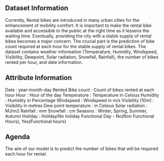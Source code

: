 ## Dataset Information
Currently, Rental bikes are introduced in many urban cities for the enhancement of mobility comfort. It is important to make the rental bike available and accessible to the public at the right time as it lessens the waiting time. Eventually, providing the city with a stable supply of rental bikes becomes a major concern. The crucial part is the prediction of bike count required at each hour for the stable supply of rental bikes. The dataset contains weather information (Temperature, Humidity, Windspeed, Visibility, Dewpoint, Solar radiation, Snowfall, Rainfall), the number of bikes rented per hour, and date information.

## Attribute Information
Date : year-month-day
Rented Bike count : Count of bikes rented at each hour
Hour : Hour of the day
Temperature : Temperature in Celsius
Humidity : Humidity in Percentage
Windspeed : Windspeed in m/s
Visibility (10m) : Visibility in metres
Dew point temperature : in Celsius
Solar radiation : MJ/m2
Rainfall : mm
Snowfall : cm
Seasons : Winter, Spring, Summer, Autumn
Holiday : Holiday/No holiday
Functional Day - No(Non Functional Hours), Yes(Functional hours)

## Agenda
The aim of our model is to predict the number of bikes that will be required each hour for rental.
